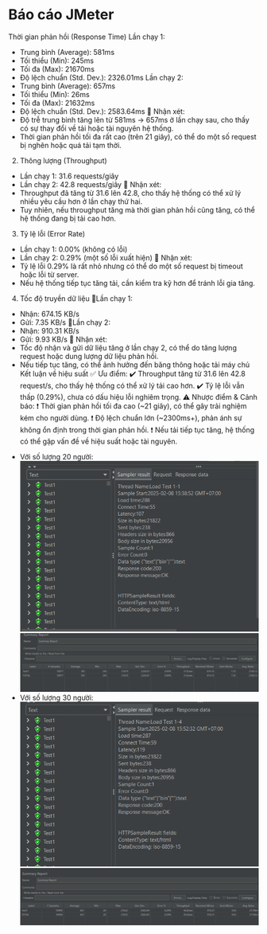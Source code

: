 # Báo cáo JMeter
Thời gian phản hồi (Response Time)
Lần chạy 1:
+ Trung bình (Average): 581ms
+ Tối thiểu (Min): 245ms
+ Tối đa (Max): 21670ms
+ Độ lệch chuẩn (Std. Dev.): 2326.01ms
Lần chạy 2:
+ Trung bình (Average): 657ms
+ Tối thiểu (Min): 26ms
+ Tối đa (Max): 21632ms
+ Độ lệch chuẩn (Std. Dev.): 2583.64ms
📌 Nhận xét:
+ Độ trễ trung bình tăng lên từ 581ms → 657ms ở lần chạy sau, cho thấy có sự thay đổi về tải hoặc tài nguyên hệ thống.
+ Thời gian phản hồi tối đa rất cao (trên 21 giây), có thể do một số request bị nghẽn hoặc quá tải tạm thời.
2. Thông lượng (Throughput)
+ Lần chạy 1: 31.6 requests/giây
+ Lần chạy 2: 42.8 requests/giây
📌 Nhận xét:
+ Throughput đã tăng từ 31.6 lên 42.8, cho thấy hệ thống có thể xử lý nhiều yêu cầu hơn ở lần chạy thứ hai.
+ Tuy nhiên, nếu throughput tăng mà thời gian phản hồi cũng tăng, có thể hệ thống đang bị tải cao hơn.
3. Tỷ lệ lỗi (Error Rate)
+ Lần chạy 1: 0.00% (không có lỗi)
+ Lần chạy 2: 0.29% (một số lỗi xuất hiện)
📌 Nhận xét:
+ Tỷ lệ lỗi 0.29% là rất nhỏ nhưng có thể do một số request bị timeout hoặc lỗi từ server.
+ Nếu hệ thống tiếp tục tăng tải, cần kiểm tra kỹ hơn để tránh lỗi gia tăng.
4. Tốc độ truyền dữ liệu
📌Lần chạy 1:
+ Nhận: 674.15 KB/s
+ Gửi: 7.35 KB/s
📌Lần chạy 2:
+ Nhận: 910.31 KB/s
+ Gửi: 9.93 KB/s
📌 Nhận xét:
+ Tốc độ nhận và gửi dữ liệu tăng ở lần chạy 2, có thể do tăng lượng request hoặc dung lượng dữ liệu phản hồi.
+ Nếu tiếp tục tăng, có thể ảnh hưởng đến băng thông hoặc tải máy chủ
Kết luận về hiệu suất
✅ Ưu điểm:
✔️ Throughput tăng từ 31.6 lên 42.8 request/s, cho thấy hệ thống có thể xử lý tải cao hơn.
✔️ Tỷ lệ lỗi vẫn thấp (0.29%), chưa có dấu hiệu lỗi nghiêm trọng.
⚠️ Nhược điểm & Cảnh báo:
❗ Thời gian phản hồi tối đa cao (~21 giây), có thể gây trải nghiệm kém cho người dùng.
❗ Độ lệch chuẩn lớn (~2300ms+), phản ánh sự không ổn định trong thời gian phản hồi.
❗ Nếu tải tiếp tục tăng, hệ thống có thể gặp vấn đề về hiệu suất hoặc tài nguyên.
- Với số lượng 20 người:
![Mô tả ảnh](https://github.com/miha6824/image/blob/main/Screenshot%202025-02-08%20154750.png)
![Mô tả ảnh](https://github.com/miha6824/image/blob/main/Screenshot%202025-02-08%20154808.png)
- Với số lượng 30 người:
![Mô tả ảnh](https://github.com/miha6824/image/blob/main/Screenshot%202025-02-08%20155257.png)
![Mô tả ảnh](https://github.com/miha6824/image/blob/main/Screenshot%202025-02-08%20155316.png)

